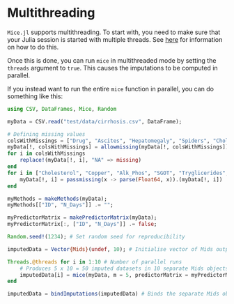# Multithreading

`Mice.jl` supports multithreading. To start with, you need to make sure that your Julia session is started with multiple threads. See [here](https://docs.julialang.org/en/v1/manual/multi-threading/) for information on how to do this.

Once this is done, you can run `mice` in multithreaded mode by setting the `threads` argument to `true`. This causes the imputations to be computed in parallel.

If you instead want to run the entire `mice` function in parallel, you can do something like this:

```julia
using CSV, DataFrames, Mice, Random

myData = CSV.read("test/data/cirrhosis.csv", DataFrame);

# Defining missing values
colsWithMissings = ["Drug", "Ascites", "Hepatomegaly", "Spiders", "Cholesterol", "Copper", "Alk_Phos", "SGOT", "Tryglicerides", "Platelets", "Prothrombin", "Stage"];
myData[!, colsWithMissings] = allowmissing(myData[!, colsWithMissings]);
for i in colsWithMissings
    replace!(myData[!, i], "NA" => missing)
end
for i in ["Cholesterol", "Copper", "Alk_Phos", "SGOT", "Tryglicerides", "Platelets", "Prothrombin"]
    myData[!, i] = passmissing(x -> parse(Float64, x)).(myData[!, i])
end

myMethods = makeMethods(myData);
myMethods[["ID", "N_Days"]] .= "";

myPredictorMatrix = makePredictorMatrix(myData);
myPredictorMatrix[:, ["ID", "N_Days"]] .= false;

Random.seed!(1234); # Set random seed for reproducibility

imputedData = Vector{Mids}(undef, 10); # Initialise vector of Mids outputs

Threads.@threads for i in 1:10 # Number of parallel runs
    # Produces 5 x 10 = 50 imputed datasets in 10 separate Mids objects
    imputedData[i] = mice(myData, m = 5, predictorMatrix = myPredictorMatrix, methods = myMethods, threads = false, progressReports = false)
end

imputedData = bindImputations(imputedData) # Binds the separate Mids objects into a single output
```